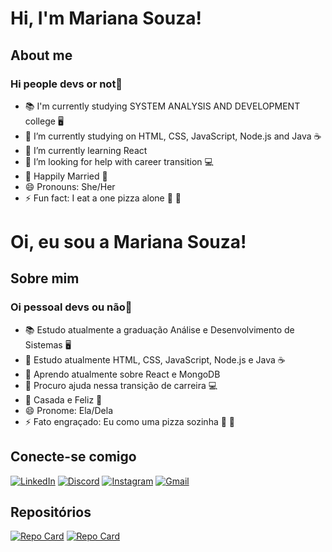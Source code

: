 # Hi, I'm Mariana Souza!

## About me
### Hi people devs or not👋

- <font style="vertical-align: inherit;"><font style="vertical-align: inherit;">📚</font></font> I'm currently studying SYSTEM ANALYSIS AND DEVELOPMENT college <font style="vertical-align: inherit;"><font style="vertical-align: inherit;">🖥</font></font>
- 🔭 I’m currently studying on HTML, CSS, JavaScript, Node.js and Java <font style="vertical-align: inherit;"><font style="vertical-align: inherit;"></font></font> ☕
- 🌱 I’m currently learning React
- 🤔 I’m looking for help with career transition <font style="vertical-align: inherit;"><font style="vertical-align: inherit;">💻</font></font>
- <font style="vertical-align: inherit;"><font style="vertical-align: inherit;">💍</font></font> Happily Married <font style="vertical-align: inherit;"><font style="vertical-align: inherit;">💜</font></font>
- 😄 Pronouns: She/Her
- ⚡ Fun fact: I eat a one pizza alone <font style="vertical-align: inherit;"><font style="vertical-align: inherit;">🍕</font></font> <font style="vertical-align: inherit;"><font style="vertical-align: inherit;">🤭</font></font>



##

# Oi, eu sou a Mariana Souza!
## Sobre mim
### Oi pessoal devs ou não👋

- <font style="vertical-align: inherit;"><font style="vertical-align: inherit;">📚</font></font> Estudo atualmente a graduação Análise e Desenvolvimento de Sistemas <font style="vertical-align: inherit;"><font style="vertical-align: inherit;">🖥</font></font>
- 🔭 Estudo atualmente HTML, CSS, JavaScript, Node.js e Java <font style="vertical-align: inherit;"><font style="vertical-align: inherit;"></font></font> ☕
- 🌱 Aprendo atualmente sobre React e MongoDB
- 🤔 Procuro ajuda nessa transição de carreira <font style="vertical-align: inherit;"><font style="vertical-align: inherit;">💻</font></font>
- <font style="vertical-align: inherit;"><font style="vertical-align: inherit;">💍</font></font> Casada e Feliz <font style="vertical-align: inherit;"><font style="vertical-align: inherit;">💜</font></font>
- 😄 Pronome: Ela/Dela
- ⚡ Fato engraçado: Eu como uma pizza sozinha <font style="vertical-align: inherit;"><font style="vertical-align: inherit;">🍕</font></font> <font style="vertical-align: inherit;"><font style="vertical-align: inherit;">🤭</font></font>



## Conecte-se comigo
[![LinkedIn](https://img.shields.io/badge/LinkedIn-0077B5?style=for-the-badge&logo=linkedin&logoColor=white)](https://www.linkedin.com/in/mariana-t-souza/)
[![Discord](https://img.shields.io/badge/Discord-7289DA?style=for-the-badge&logo=discord&logoColor=white)](https://discord.com/channels/@mariaosouza/)
[![Instagram](https://img.shields.io/badge/-Instagram-%23E4405F?style=for-the-badge&logo=instagram&logoColor=white)](https://www.instagram.com/marocasdev/)
[![Gmail](https://img.shields.io/badge/Gmail-333333?style=for-the-badge&logo=gmail&logoColor=red)](mailto:mariana.tt.souza@gmail.com)

## Repositórios

[![Repo Card](https://github-readme-stats.vercel.app/api/pin/?username=DevMarianaSouza&repo=Exercicios&bg_color=000&border_color=30A3DC&show_icons=true&icon_color=30A3DC&title_color=E94D5F&text_color=FFF)](https://github.com/SEUUSERNAME/Exercicios)
[![Repo Card](https://github-readme-stats.vercel.app/api/pin/?username=DevMarianaSouza&repo=meu-primeiro-projeto-back-end&bg_color=000&border_color=30A3DC&show_icons=true&icon_color=30A3DC&title_color=E94D5F&text_color=FFF)]([https://github.com/SEUUSERNAME/Exercicios](https://github.com/DevMarianaSouza/meu-primeiro-projeto-back-end))
